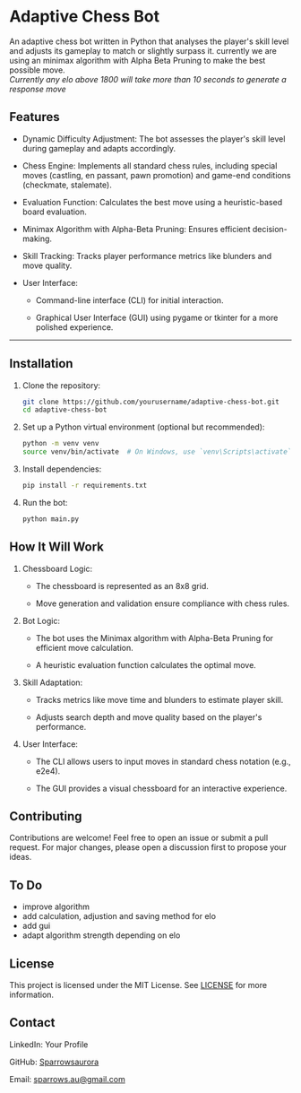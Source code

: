 # Adaptive Chess Bot

An adaptive chess bot written in Python that analyses the player's skill level and adjusts its gameplay to match or slightly surpass it.
currently we are using an minimax algorithm with Alpha Beta Pruning to make the best possible move.  
_Currently any elo above 1800 will take more than 10 seconds to generate a response move_

## Features

- Dynamic Difficulty Adjustment: The bot assesses the player's skill level during gameplay and adapts accordingly.

- Chess Engine: Implements all standard chess rules, including special moves (castling, en passant, pawn promotion) and game-end conditions (checkmate, stalemate).

- Evaluation Function: Calculates the best move using a heuristic-based board evaluation.

- Minimax Algorithm with Alpha-Beta Pruning: Ensures efficient decision-making.

- Skill Tracking: Tracks player performance metrics like blunders and move quality.

- User Interface:

    - Command-line interface (CLI) for initial interaction.

    - Graphical User Interface (GUI) using pygame or tkinter for a more polished experience.

---

## Installation

1. Clone the repository:

    ``` bash
    git clone https://github.com/yourusername/adaptive-chess-bot.git
    cd adaptive-chess-bot
    ```

2. Set up a Python virtual environment (optional but recommended):

    ``` bash
    python -m venv venv
    source venv/bin/activate  # On Windows, use `venv\Scripts\activate`
    ```

3. Install dependencies:

    ``` bash
    pip install -r requirements.txt
    ```

4. Run the bot:

    ``` bash
    python main.py
    ```

## How It Will Work

1. Chessboard Logic:

    - The chessboard is represented as an 8x8 grid.

    - Move generation and validation ensure compliance with chess rules.

2. Bot Logic:

    - The bot uses the Minimax algorithm with Alpha-Beta Pruning for efficient move calculation.

    - A heuristic evaluation function calculates the optimal move.

3. Skill Adaptation:

    - Tracks metrics like move time and blunders to estimate player skill.

    - Adjusts search depth and move quality based on the player's performance.

4. User Interface:

    - The CLI allows users to input moves in standard chess notation (e.g., e2e4).

    - The GUI provides a visual chessboard for an interactive experience.

## Contributing

Contributions are welcome! Feel free to open an issue or submit a pull request. For major changes, please open a discussion first to propose your ideas.

## To Do

- improve algorithm
- add calculation, adjustion and saving method for elo
- add gui
- adapt algorithm strength depending on elo

## License

This project is licensed under the MIT License. See [LICENSE](LICENSE) for more information.

## Contact

LinkedIn: Your Profile

GitHub: [Sparrowsaurora](https://github.com/sparrowsaurora)

Email: [sparrows.au@gmail.com](mailto:sparrows.au@gmail.com)
